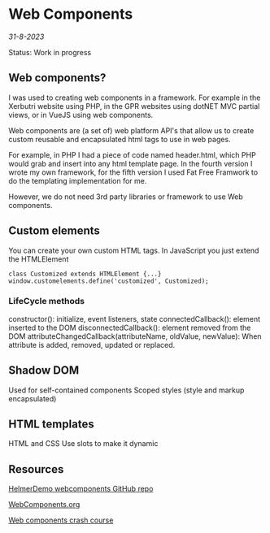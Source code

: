 # Web Components
*31-8-2023*

Status: Work in progress

## Web components?

I was used to creating web components in a framework. For example in the Xerbutri website using PHP, in the GPR websites using dotNET MVC partial views, or in VueJS using web components.

Web components are (a set of) web platform API's that allow us to create custom reusable and encapsulated html tags to use in web pages.

For example, in PHP I had a piece of code named header.html, which PHP would grab and insert into any html template page. In the fourth version I wrote my own framework, for the fifth version I used Fat Free Framwork to do the templating implementation for me.

However, we do not need 3rd party libraries or framework to use Web components.

## Custom elements

You can create your own custom HTML tags.
In JavaScript you just extend the HTMLElement


```js{4}
class Customized extends HTMLElement {...}
window.customelements.define('customized', Customized);
```

### LifeCycle methods

constructor(): initialize, event listeners, state
connectedCallback(): element inserted to the DOM
disconnectedCallback(): element removed from the DOM
attributeChangedCallback(attributeName, oldValue, newValue): When attribute is added, removed, updated or replaced.

## Shadow DOM

Used for self-contained components
Scoped styles (style and markup encapsulated)

## HTML templates

HTML and CSS 
Use slots to make it dynamic



## Resources

[HelmerDemo webcomponents GitHub repo](https://github.com/HelmerDenDekker/HelmerDemo.WebComponents)

[WebComponents.org](https://webcomponents.github.io/)

[Web components crash course](https://www.youtube.com/watch?v=PCWaFLy3VUo)